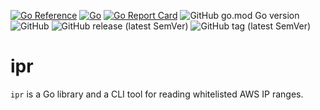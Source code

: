 [![Go Reference](https://pkg.go.dev/badge/github.com/qba73/ipr.svg)](https://pkg.go.dev/github.com/qba73/ipr)
[![Go](https://github.com/qba73/ipr/actions/workflows/go.yml/badge.svg)](https://github.com/qba73/ipr/actions/workflows/go.yml)
[![Go Report Card](https://goreportcard.com/badge/github.com/qba73/ipr)](https://goreportcard.com/report/github.com/qba73/ipr)
![GitHub go.mod Go version](https://img.shields.io/github/go-mod/go-version/qba73/ipr)
![GitHub](https://img.shields.io/github/license/qba73/ipr)
![GitHub release (latest SemVer)](https://img.shields.io/github/v/release/qba73/ipr)
![GitHub tag (latest SemVer)](https://img.shields.io/github/v/tag/qba73/ipr)

# ipr

`ipr` is a Go library and a CLI tool for reading whitelisted AWS IP ranges.
